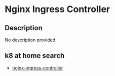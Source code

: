 # Nginx Ingress Controller

## Description

No description provided.

## k8 at home search

- [nginx-ingress-controller](https://nanne.dev/k8s-at-home-search/#/nginx-ingress-controller)
